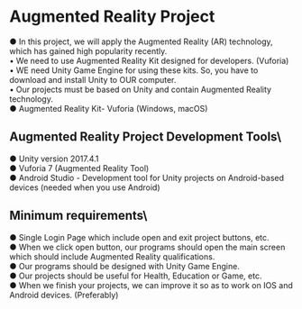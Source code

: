 # Augmented Reality Project
● In this project, we will apply the Augmented Reality (AR) technology, which has gained high popularity recently.\
• We need to use Augmented Reality Kit designed for developers. (Vuforia)\
• WE need Unity Game Engine for using these kits. So, you have to download and install Unity to OUR computer. \
• Our projects must be based on Unity and contain Augmented Reality technology.\
● Augmented Reality Kit- Vuforia (Windows, macOS)

## Augmented Reality Project Development Tools\
● Unity version 2017.4.1\
● Vuforia 7 (Augmented Reality Tool)\
● Android Studio - Development tool for Unity projects on Android-based devices (needed when you use Android)

## Minimum requirements\
● Single Login Page which include open and exit project buttons, etc.\
● When we click open button, our programs should open the main screen which should include Augmented Reality qualifications.\
● Our programs should be designed with Unity Game Engine.\
● Our projects should be useful for Health, Education or Game, etc.\
● When we finish your projects, we can improve it so as to work on IOS and Android devices. (Preferably) 
